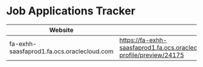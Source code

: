 # Job Applications Tracker

| Website | URL | Date |
|----------|-----|------|
| fa-exhh-saasfaprod1.fa.ocs.oraclecloud.com | https://fa-exhh-saasfaprod1.fa.ocs.oraclecloud.com/hcmUI/CandidateExperience/en/sites/StaplesInc/my-profile/preview/24175 | 11/5/2024 |
